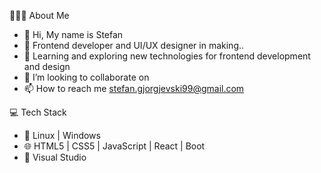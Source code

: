  👨🏻‍💻 About Me

- 👋 Hi, My name is Stefan
- 👦 Frontend developer and UI/UX designer in making..
- 🌱 Learning and exploring new technologies for frontend development and design
- 💞️ I’m looking to collaborate on 
- 📫 How to reach me stefan.gjorgjevski99@gmail.com

💻 Tech Stack

- 📱 Linux | Windows
- 🌐 HTML5 | CSS5 | JavaScript | React | Boot
- 🔧 Visual Studio

